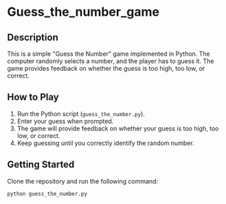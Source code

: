 # Guess_the_number_game
## Description
This is a simple "Guess the Number" game implemented in Python. The computer randomly selects a number, and the player has to guess it. The game provides feedback on whether the guess is too high, too low, or correct.

## How to Play
1. Run the Python script (`guess_the_number.py`).
2. Enter your guess when prompted.
3. The game will provide feedback on whether your guess is too high, too low, or correct.
4. Keep guessing until you correctly identify the random number.

## Getting Started
Clone the repository and run the following command:
```bash
python guess_the_number.py
